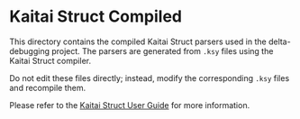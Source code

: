 # Kaitai Struct Compiled

This directory contains the compiled Kaitai Struct parsers used in the delta-debugging project.
The parsers are generated from `.ksy` files using the Kaitai Struct compiler.

Do not edit these files directly; instead, modify the corresponding `.ksy` files and recompile them.

Please refer to the [Kaitai Struct User Guide](https://doc.kaitai.io/user_guide.html) for more information.
